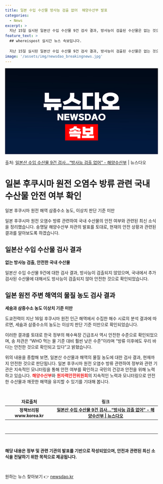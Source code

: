 ```yaml
---
title: 일본 수입 수산물 방사능 검출 없어  해양수산부 발표
categories:
  - News
excerpt: >
  지난 15일 실시된 일본산 수입 수산물 9건 검사 결과, 방사능이 검출된 수산물은 없는 것으로 조사됐다. 또…
feature_text: >
  ## whereispost 실시간 뉴스 속보입니다.

  지난 15일 실시된 일본산 수입 수산물 9건 검사 결과, 방사능이 검출된 수산물은 없는 것으로 조사됐다. 또…
image: '/assets/img/newsdao_breakingnews.jpg'
---
```


![뉴스다오 속보](/assets/img/newsdao_breakingnews.jpg)

<p>출처: <a href="https://newsdao.kr/3604" rel="dofollow">일본산 수입 수산물 9건 검사…“방사능 검출 없어” - 해양수산부</a> | 뉴스다오</p>

<h1 data-ke-size="size26"><b>일본 후쿠시마 원전 오염수 방류 관련 국내 수산물 안전 여부 확인</b></h1>
<p data-ke-size="size16">일본 후쿠시마 원전 해역 삼중수소 농도, 이상치 판단 기준 미만</p>

일본 후쿠시마 원전 오염수 방류 관련하여 국내 수산물의 안전 여부와 관련된 최신 소식을 정리했습니다. 송명달 해양수산부 차관의 발표를 토대로, 현재의 안전 상황과 관련된 결과를 알아보도록 하겠습니다.

<h2 data-ke-size="size26">일본산 수입 수산물 검사 결과</h2>
<p data-ke-size="size16"><b>없는 방사능 검출, 안전한 국내 수산물</b></p>

일본산 수입 수산물 9건에 대한 검사 결과, 방사능이 검출되지 않았으며, 국내에서 추가 검사된 수산물에 대해서도 방사능이 검출되지 않아 안전한 것으로 확인되었습니다.

<h2 data-ke-size="size26">일본 원전 주변 해역의 물질 농도 검사 결과</h2>
<p data-ke-size="size16"><b>세슘과 삼중수소 농도 이상치 기준 미만</b></p>

도쿄전력이 지난 16일 후쿠시마 원전 인근 해역에서 수집한 해수 시료의 분석 결과에 따르면, 세슘과 삼중수소의 농도는 이상치 판단 기준 미만으로 확인되었습니다.

이러한 결과를 토대로 한국 정부의 해수욕장 긴급조사 역시 안전한 수준으로 확인되었으며, 송 차관은 “WHO 먹는 물 기준 대비 훨씬 낮은 수준”이라며 “방류 이후에도 우리 바다는 안전한 것으로 확인되고 있다”고 밝혔습니다.

위의 내용을 종합해 보면, 일본산 수산물과 해역의 물질 농도에 대한 검사 결과, 현재까지 안전한 것으로 판단됩니다. 일본 후쿠시마 원전 오염수 방류 관련하여 정부와 관련 기관은 지속적인 모니터링을 통해 안전 여부를 확인하고 국민의 건강과 안전을 위해 노력하고 있습니다. <b><span style="color: #ee2323;">해양수산부</span></b>와 <b><span style="color: #ee2323;">원자력안전위원회</span></b>의 지속적인 노력과 모니터링으로 안전한 수산물과 깨끗한 해역을 유지할 수 있기를 기대해 봅니다.

<p data-ke-size="size16">&nbsp;</p>
<table>
	<thead>
		<tr>
			<td style="text-align: center; height: 17px;"><b>자료출처</b></td>
			<td style="text-align: center; height: 17px;"><b>링크</b></td>
		</tr>
	</thead>
	<tbody>
		<tr>
			<td style="text-align: center; height: 17px;"><b>정책브리핑 www.korea.kr</b></td>
			<td style="text-align: center; height: 17px;"><b><a href="https://newsdao.kr/3604">일본산 수입 수산물 9건 검사…“방사능 검출 없어” - 해양수산부 | 뉴스다오</a></b></td>
		</tr>
	</tbody>
</table>
<p data-ke-size="size16">&nbsp;</p>
<hr>
<p data-ke-size="size16">&nbsp;</p>
<b>해당 내용은 정부 및 관련 기관의 발표를 기반으로 작성되었으며, 안전과 관련된 최신 소식을 전달하기 위한 목적으로 제공됩니다.</b>
<p data-ke-size="size16">&nbsp;</p> 

원하는 뉴스 찾아보기 👉 <a href="https://newsdao.kr" rel="dofollow">newsdao.kr</a>


